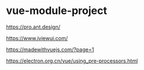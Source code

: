 # vue-module-project
https://pro.ant.design/


https://www.iviewui.com/


https://madewithvuejs.com/?page=1


https://electron.org.cn/vue/using_pre-processors.html
